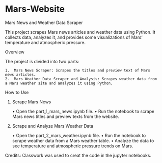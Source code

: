 # Mars-Website

Mars News and Weather Data Scraper

This project scrapes Mars news articles and weather data using Python. It collects data, analyzes it, and provides some visualizations of Mars’ temperature and atmospheric pressure.

Overview

The project is divided into two parts:

	1.	Mars News Scraper: Scrapes the titles and preview text of Mars news articles.
	2.	Mars Weather Data Scraper and Analysis: Scrapes weather data from a Mars weather site and analyzes it using Python.

How to Use

1. Scrape Mars News

	•	Open the part_1_mars_news.ipynb file.
	•	Run the notebook to scrape Mars news titles and preview texts from the website.

2. Scrape and Analyze Mars Weather Data

	•	Open the part_2_mars_weather.ipynb file.
	•	Run the notebook to scrape weather data from a Mars weather table.
	•	Analyze the data to see temperature and atmospheric pressure trends on Mars.

Credits: Classwork was used to creat the code in the jupyter notebooks. 

